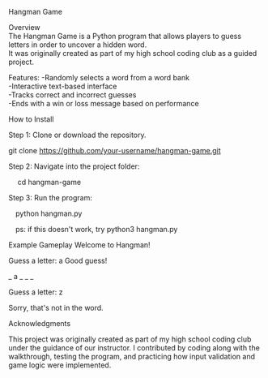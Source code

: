 Hangman Game  

Overview  
The Hangman Game is a Python program that allows players to guess letters in order to uncover a hidden word.  
It was originally created as part of my high school coding club as a guided project.  

Features:
-Randomly selects a word from a word bank  
-Interactive text-based interface  
-Tracks correct and incorrect guesses  
-Ends with a win or loss message based on performance  


How to Install

Step 1: Clone or download the repository.  

   git clone https://github.com/your-username/hangman-game.git
   
Step 2: Navigate into the project folder:

&emsp; cd hangman-game

Step 3: Run the program:

&emsp;python hangman.py

&emsp;ps: if this doesn't work, try python3 hangman.py

Example Gameplay
Welcome to Hangman!

Guess a letter: a
Good guess!

_ a _ _ _

Guess a letter: z

Sorry, that's not in the word.

Acknowledgments

This project was originally created as part of my high school coding club under the guidance of our instructor.
I contributed by coding along with the walkthrough, testing the program, and practicing how input validation and game logic were implemented.
